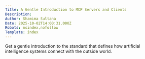 ```yaml
---
Title: A Gentle Introduction to MCP Servers and Clients
Description: 
Author: Shamima Sultana
Date: 2025-10-02T14:00:31.000Z
Robots: noindex,nofollow
Template: index
---
```

Get a gentle introduction to the standard that defines how artificial intelligence systems connect with the outside world.